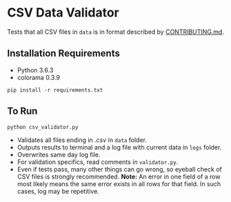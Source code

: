 # CSV Data Validator

Tests that all CSV files in `data` is in format described by [CONTRIBUTING.md](https://github.com/lahoffm/aclu-bail-reform/blob/master/CONTRIBUTING.md).

## Installation Requirements
- Python 3.6.3
- colorama 0.3.9

```
pip install -r requirements.txt
```

## To Run

```
python csv_validator.py
```

- Validates all files ending in *.csv* in `data` folder.
- Outputs results to terminal and a log file with current data in `logs` folder.
- Overwrites same day log file.
- For validation specifics, read comments in `validator.py`.
- Even if tests pass, many other things can go wrong, so eyeball check of CSV files is strongly recommended.
**Note:** An error in one field of a row most likely means the same error exists in all rows for that field. In such cases, log may be repetitive.